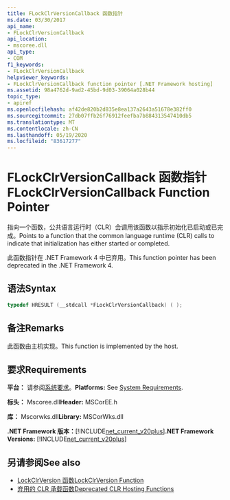 ```yaml
---
title: FLockClrVersionCallback 函数指针
ms.date: 03/30/2017
api_name:
- FLockClrVersionCallback
api_location:
- mscoree.dll
api_type:
- COM
f1_keywords:
- FLockClrVersionCallback
helpviewer_keywords:
- FLockClrVersionCallback function pointer [.NET Framework hosting]
ms.assetid: 98a4762d-9ad2-45bd-9d03-39064a028b44
topic_type:
- apiref
ms.openlocfilehash: af42de820b2d835e8ea137a2643a51678e382ff0
ms.sourcegitcommit: 27db07ffb26f76912feefba7b884313547410db5
ms.translationtype: MT
ms.contentlocale: zh-CN
ms.lasthandoff: 05/19/2020
ms.locfileid: "83617277"
---
```

# <a name="flockclrversioncallback-function-pointer"></a><span data-ttu-id="34e90-102">FLockClrVersionCallback 函数指针</span><span class="sxs-lookup"><span data-stu-id="34e90-102">FLockClrVersionCallback Function Pointer</span></span>
<span data-ttu-id="34e90-103">指向一个函数，公共语言运行时（CLR）会调用该函数以指示初始化已启动或已完成。</span><span class="sxs-lookup"><span data-stu-id="34e90-103">Points to a function that the common language runtime (CLR) calls to indicate that initialization has either started or completed.</span></span>  
  
 <span data-ttu-id="34e90-104">此函数指针在 .NET Framework 4 中已弃用。</span><span class="sxs-lookup"><span data-stu-id="34e90-104">This function pointer has been deprecated in the .NET Framework 4.</span></span>  
  
## <a name="syntax"></a><span data-ttu-id="34e90-105">语法</span><span class="sxs-lookup"><span data-stu-id="34e90-105">Syntax</span></span>  
  
```cpp  
typedef HRESULT (__stdcall *FLockClrVersionCallback) ( );  
```  
  
## <a name="remarks"></a><span data-ttu-id="34e90-106">备注</span><span class="sxs-lookup"><span data-stu-id="34e90-106">Remarks</span></span>  
 <span data-ttu-id="34e90-107">此函数由主机实现。</span><span class="sxs-lookup"><span data-stu-id="34e90-107">This function is implemented by the host.</span></span>  
  
## <a name="requirements"></a><span data-ttu-id="34e90-108">要求</span><span class="sxs-lookup"><span data-stu-id="34e90-108">Requirements</span></span>  
 <span data-ttu-id="34e90-109">**平台：** 请参阅[系统要求](../../get-started/system-requirements.md)。</span><span class="sxs-lookup"><span data-stu-id="34e90-109">**Platforms:** See [System Requirements](../../get-started/system-requirements.md).</span></span>  
  
 <span data-ttu-id="34e90-110">**标头：** Mscoree.dll</span><span class="sxs-lookup"><span data-stu-id="34e90-110">**Header:** MSCorEE.h</span></span>  
  
 <span data-ttu-id="34e90-111">**库：** Mscorwks.dll</span><span class="sxs-lookup"><span data-stu-id="34e90-111">**Library:** MSCorWks.dll</span></span>  
  
 <span data-ttu-id="34e90-112">**.NET Framework 版本：**[!INCLUDE[net_current_v20plus](../../../../includes/net-current-v20plus-md.md)]</span><span class="sxs-lookup"><span data-stu-id="34e90-112">**.NET Framework Versions:** [!INCLUDE[net_current_v20plus](../../../../includes/net-current-v20plus-md.md)]</span></span>  
  
## <a name="see-also"></a><span data-ttu-id="34e90-113">另请参阅</span><span class="sxs-lookup"><span data-stu-id="34e90-113">See also</span></span>

- [<span data-ttu-id="34e90-114">LockClrVersion 函数</span><span class="sxs-lookup"><span data-stu-id="34e90-114">LockClrVersion Function</span></span>](lockclrversion-function.md)
- [<span data-ttu-id="34e90-115">弃用的 CLR 承载函数</span><span class="sxs-lookup"><span data-stu-id="34e90-115">Deprecated CLR Hosting Functions</span></span>](deprecated-clr-hosting-functions.md)
